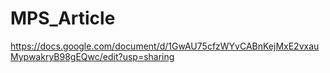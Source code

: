 # MPS_Article
https://docs.google.com/document/d/1GwAU75cfzWYvCABnKejMxE2vxauMypwakryB98gEQwc/edit?usp=sharing
